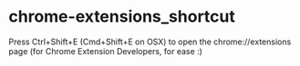 chrome-extensions_shortcut
==========================

Press Ctrl+Shift+E (Cmd+Shift+E on OSX) to open the chrome://extensions page (for Chrome Extension Developers, for ease :)
